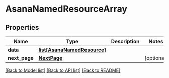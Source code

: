 # AsanaNamedResourceArray

## Properties
Name | Type | Description | Notes
------------ | ------------- | ------------- | -------------
**data** | [**list[AsanaNamedResource]**](AsanaNamedResource.md) |  | 
**next_page** | [**NextPage**](NextPage.md) |  | [optional] 

[[Back to Model list]](../README.md#documentation-for-models) [[Back to API list]](../README.md#documentation-for-api-endpoints) [[Back to README]](../README.md)

